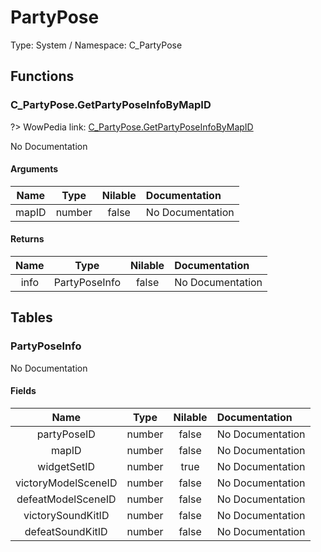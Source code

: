# PartyPose

Type: System / Namespace: C_PartyPose

## Functions

### C_PartyPose.GetPartyPoseInfoByMapID
?> WowPedia link: [C_PartyPose.GetPartyPoseInfoByMapID](https://wow.gamepedia.com/API_C_PartyPose.GetPartyPoseInfoByMapID)

No Documentation

#### Arguments
|Name|Type|Nilable|Documentation|
|:---:|:---:|:---:|:---|
|mapID|number|false|No Documentation|
#### Returns
|Name|Type|Nilable|Documentation|
|:---:|:---:|:---:|:---|
|info|PartyPoseInfo|false|No Documentation|
## Tables

### PartyPoseInfo

No Documentation

#### Fields
|Name|Type|Nilable|Documentation|
|:---:|:---:|:---:|:---|
|partyPoseID|number|false|No Documentation|
|mapID|number|false|No Documentation|
|widgetSetID|number|true|No Documentation|
|victoryModelSceneID|number|false|No Documentation|
|defeatModelSceneID|number|false|No Documentation|
|victorySoundKitID|number|false|No Documentation|
|defeatSoundKitID|number|false|No Documentation|